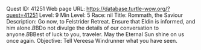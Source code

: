 Quest ID: 41251
Web page URL: https://database.turtle-wow.org/?quest=41251
Level: 9
Min Level: 5
Race: nil
Title: Rommath, the Saviour
Description: Go now, to Felstrider Retreat. Ensure that Eldin is informed, and him alone.$B$BDo not divulge the details of our conversation to anyone.$B$BBest of luck to you, traveler. May the Eternal Sun shine on us once again.
Objective: Tell Vereesa Windrunner what you have seen.

